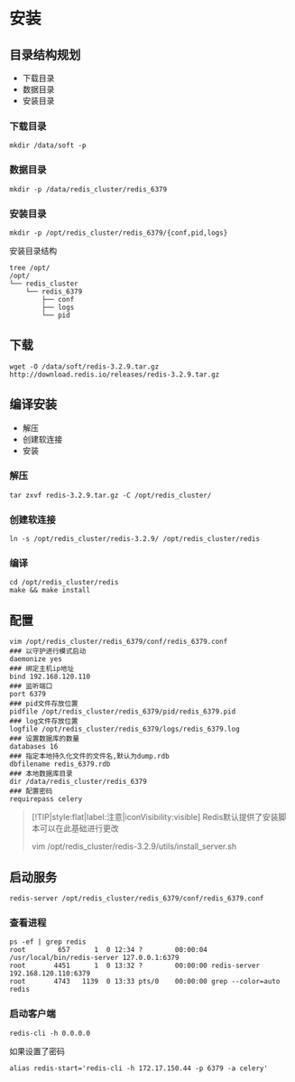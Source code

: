 # 安装

## 目录结构规划

+ 下载目录
+ 数据目录
+ 安装目录

### 下载目录
```
mkdir /data/soft -p
```
### 数据目录
```
mkdir -p /data/redis_cluster/redis_6379
```
### 安装目录
```
mkdir -p /opt/redis_cluster/redis_6379/{conf,pid,logs}
```
安装目录结构
```
tree /opt/
/opt/
└── redis_cluster
    └── redis_6379
        ├── conf
        ├── logs
        └── pid
```

## 下载
```
wget -O /data/soft/redis-3.2.9.tar.gz http://download.redis.io/releases/redis-3.2.9.tar.gz
```

## 编译安装

+ 解压
+ 创建软连接
+ 安装

### 解压
```
tar zxvf redis-3.2.9.tar.gz -C /opt/redis_cluster/
```
### 创建软连接
```
ln -s /opt/redis_cluster/redis-3.2.9/ /opt/redis_cluster/redis
```
### 编译
```
cd /opt/redis_cluster/redis
make && make install
```

## 配置
```
vim /opt/redis_cluster/redis_6379/conf/redis_6379.conf
### 以守护进行模式启动
daemonize yes
### 绑定主机ip地址
bind 192.168.120.110
### 监听端口
port 6379
### pid文件存放位置
pidfile /opt/redis_cluster/redis_6379/pid/redis_6379.pid
### log文件存放位置
logfile /opt/redis_cluster/redis_6379/logs/redis_6379.log
### 设置数据库的数量
databases 16
### 指定本地持久化文件的文件名,默认为dump.rdb
dbfilename redis_6379.rdb
### 本地数据库目录
dir /data/redis_cluster/redis_6379
### 配置密码
requirepass celery
```
> [!TIP|style:flat|label:注意|iconVisibility:visible] 
> Redis默认提供了安装脚本可以在此基础进行更改
> 
> vim /opt/redis_cluster/redis-3.2.9/utils/install_server.sh 

## 启动服务
```
redis-server /opt/redis_cluster/redis_6379/conf/redis_6379.conf
```

### 查看进程
```
ps -ef | grep redis
root        657      1  0 12:34 ?        00:00:04 /usr/local/bin/redis-server 127.0.0.1:6379
root       4451      1  0 13:32 ?        00:00:00 redis-server 192.168.120.110:6379
root       4743   1139  0 13:33 pts/0    00:00:00 grep --color=auto redis
```
### 启动客户端
```
redis-cli -h 0.0.0.0
```
如果设置了密码
```
alias redis-start='redis-cli -h 172.17.150.44 -p 6379 -a celery'
```

